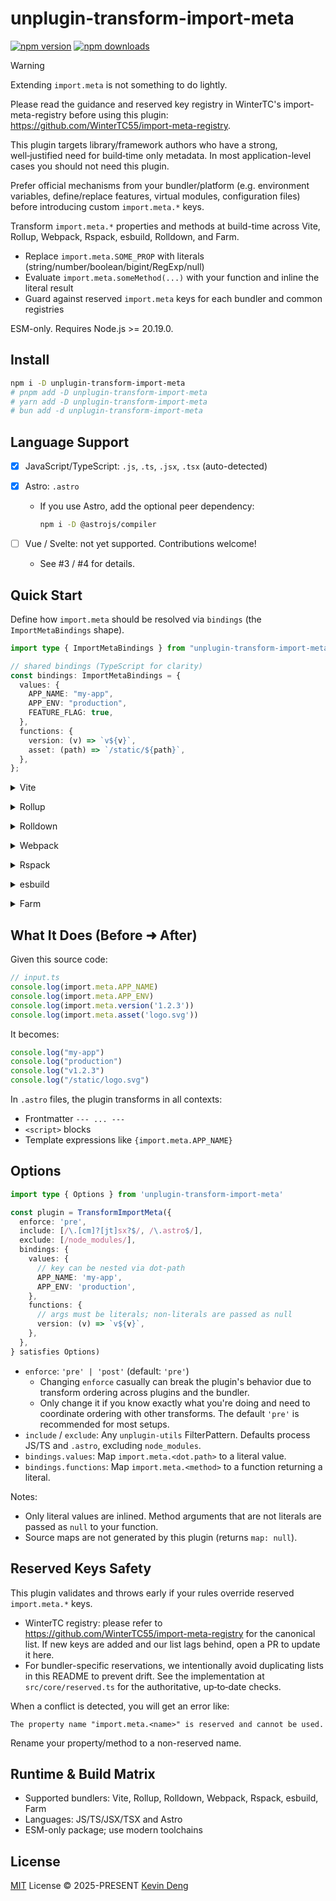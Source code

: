 # unplugin-transform-import-meta

[![npm version][npm-version-src]][npm-version-href]
[![npm downloads][npm-downloads-src]][npm-downloads-href]

> [!WARNING]
>
> Extending `import.meta` is not something to do lightly.
>
> Please read the guidance and reserved key registry in WinterTC's import-meta-registry before using this plugin: <https://github.com/WinterTC55/import-meta-registry>.
>
> This plugin targets library/framework authors who have a strong, well‑justified need for build‑time only metadata. In most application-level cases you should not need this plugin.
>
> Prefer official mechanisms from your bundler/platform (e.g. environment variables, define/replace features, virtual modules, configuration files) before introducing custom `import.meta.*` keys.

Transform `import.meta.*` properties and methods at build-time across Vite, Rollup, Webpack, Rspack, esbuild, Rolldown, and Farm.

- Replace `import.meta.SOME_PROP` with literals (string/number/boolean/bigint/RegExp/null)
- Evaluate `import.meta.someMethod(...)` with your function and inline the literal result
- Guard against reserved `import.meta` keys for each bundler and common registries

ESM-only. Requires Node.js >= 20.19.0.

## Install

```bash
npm i -D unplugin-transform-import-meta
# pnpm add -D unplugin-transform-import-meta
# yarn add -D unplugin-transform-import-meta
# bun add -d unplugin-transform-import-meta
```

## Language Support

- [x] JavaScript/TypeScript: `.js`, `.ts`, `.jsx`, `.tsx` (auto-detected)
- [x] Astro: `.astro`
  - If you use Astro, add the optional peer dependency:

    ```bash
    npm i -D @astrojs/compiler
    ```

- [ ] Vue / Svelte: not yet supported. Contributions welcome!
  - See #3 / #4 for details.

## Quick Start

Define how `import.meta` should be resolved via `bindings` (the `ImportMetaBindings` shape).

```ts
import type { ImportMetaBindings } from "unplugin-transform-import-meta"

// shared bindings (TypeScript for clarity)
const bindings: ImportMetaBindings = {
  values: {
    APP_NAME: "my-app",
    APP_ENV: "production",
    FEATURE_FLAG: true,
  },
  functions: {
    version: (v) => `v${v}`,
    asset: (path) => `/static/${path}`,
  },
};
```

<details>
<summary>Vite</summary><br>

```ts
// vite.config.ts
import { defineConfig } from 'vite'
import TransformImportMeta from 'unplugin-transform-import-meta/vite'

export default defineConfig({
  plugins: [
    TransformImportMeta({ bindings }),
  ],
})
```

<br></details>

<details>
<summary>Rollup</summary><br>

```ts
// rollup.config.ts
import TransformImportMeta from 'unplugin-transform-import-meta/rollup'

export default {
  plugins: [TransformImportMeta({ bindings })],
}
```

<br></details>

<details>
<summary>Rolldown</summary><br>

```ts
// rolldown.config.ts
import TransformImportMeta from 'unplugin-transform-import-meta/rolldown'

export default {
  plugins: [TransformImportMeta({ bindings })],
}
```

<br></details>

<details>
<summary>Webpack</summary><br>

```ts
// webpack.config.ts
import TransformImportMeta from 'unplugin-transform-import-meta/webpack'

export default {
  plugins: [TransformImportMeta({ bindings })],
}
```

<br></details>

<details>
<summary>Rspack</summary><br>

```ts
// rspack.config.ts
import TransformImportMeta from 'unplugin-transform-import-meta/rspack'

export default {
  plugins: [TransformImportMeta({ bindings })],
}
```

<br></details>

<details>
<summary>esbuild</summary><br>

```ts
import { build } from 'esbuild'
import TransformImportMeta from 'unplugin-transform-import-meta/esbuild'

await build({
  plugins: [TransformImportMeta({ bindings })],
})
```

<br></details>

<details>
<summary>Farm</summary><br>

```ts
// farm.config.ts
import TransformImportMeta from 'unplugin-transform-import-meta/farm'

export default {
  plugins: [TransformImportMeta({ bindings })],
}
```

<br></details>

## What It Does (Before ➜ After)

Given this source code:

```ts
// input.ts
console.log(import.meta.APP_NAME)
console.log(import.meta.APP_ENV)
console.log(import.meta.version('1.2.3'))
console.log(import.meta.asset('logo.svg'))
```

It becomes:

```ts
console.log("my-app")
console.log("production")
console.log("v1.2.3")
console.log("/static/logo.svg")
```

In `.astro` files, the plugin transforms in all contexts:

- Frontmatter `--- ... ---`
- `<script>` blocks
- Template expressions like `{import.meta.APP_NAME}`

## Options

```ts
import type { Options } from 'unplugin-transform-import-meta'

const plugin = TransformImportMeta({
  enforce: 'pre',
  include: [/\.[cm]?[jt]sx?$/, /\.astro$/],
  exclude: [/node_modules/],
  bindings: {
    values: {
      // key can be nested via dot-path
      APP_NAME: 'my-app',
      APP_ENV: 'production',
    },
    functions: {
      // args must be literals; non-literals are passed as null
      version: (v) => `v${v}`,
    },
  },
} satisfies Options)
```

- `enforce`: `'pre' | 'post'` (default: `'pre'`)
  - Changing `enforce` casually can break the plugin's behavior due to
    transform ordering across plugins and the bundler.
  - Only change it if you
    know exactly what you're doing and need to coordinate ordering with other
    transforms. The default `'pre'` is recommended for most setups.
- `include` / `exclude`: Any `unplugin-utils` FilterPattern. Defaults process JS/TS and `.astro`, excluding `node_modules`.
- `bindings.values`: Map `import.meta.<dot.path>` to a literal value.
- `bindings.functions`: Map `import.meta.<method>` to a function returning a literal.

Notes:

- Only literal values are inlined. Method arguments that are not literals are passed as `null` to your function.
- Source maps are not generated by this plugin (returns `map: null`).

## Reserved Keys Safety

This plugin validates and throws early if your rules override reserved `import.meta.*` keys.

- WinterTC registry: please refer to <https://github.com/WinterTC55/import-meta-registry> for the canonical list. If new keys are added and our list lags behind, open a PR to update it here.
- For bundler-specific reservations, we intentionally avoid duplicating lists in this README to prevent drift. See the implementation at `src/core/reserved.ts` for the authoritative, up‑to‑date checks.

When a conflict is detected, you will get an error like:

```
The property name "import.meta.<name>" is reserved and cannot be used.
```

Rename your property/method to a non-reserved name.

## Runtime & Build Matrix

- Supported bundlers: Vite, Rollup, Rolldown, Webpack, Rspack, esbuild, Farm
- Languages: JS/TS/JSX/TSX and Astro
- ESM-only package; use modern toolchains

## License

[MIT](./LICENSE) License © 2025-PRESENT [Kevin Deng](https://github.com/sushichan044)

<!-- Badges -->

[npm-version-src]: https://img.shields.io/npm/v/unplugin-transform-import-meta.svg
[npm-version-href]: https://npmjs.com/package/unplugin-transform-import-meta
[npm-downloads-src]: https://img.shields.io/npm/dm/unplugin-transform-import-meta
[npm-downloads-href]: https://www.npmcharts.com/compare/unplugin-transform-import-meta?interval=30
